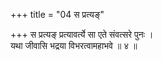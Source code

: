 +++
title = "04 स प्रत्यङ्"

+++
स प्रत्यङ् प्रत्यावर्त्ये सा एते संवत्सरे पुनः ।  
यथा जीवासि भद्रया विभरत्वामहाभवे ॥ ४ ॥